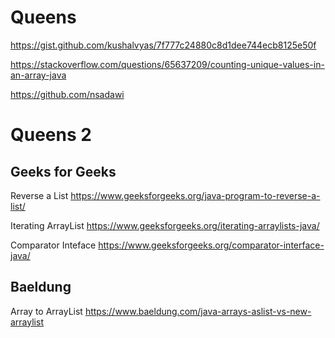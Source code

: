 # Queens

https://gist.github.com/kushalvyas/7f777c24880c8d1dee744ecb8125e50f

https://stackoverflow.com/questions/65637209/counting-unique-values-in-an-array-java

https://github.com/nsadawi

# Queens 2

## Geeks for Geeks

Reverse a List
https://www.geeksforgeeks.org/java-program-to-reverse-a-list/

Iterating ArrayList
https://www.geeksforgeeks.org/iterating-arraylists-java/

Comparator Inteface
https://www.geeksforgeeks.org/comparator-interface-java/

## Baeldung

Array to ArrayList
https://www.baeldung.com/java-arrays-aslist-vs-new-arraylist

